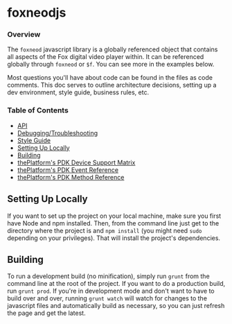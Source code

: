 # foxneodjs

### Overview
The `foxneod` javascript library is a globally referenced object that contains all aspects of the Fox digital video player within. It can be referenced globally through `foxneod` or `$f`. You can see more in the examples below.

Most questions you'll have about code can be found in the files as code comments. This doc serves to outline architecture decisions, setting up a dev environment, style guide, business rules, etc.

### Table of Contents

* [API](https://github.com/foxneod/foxneod.js/wiki/API)
* [Debugging/Troubleshooting](https://github.com/foxneod/foxneod.js/wiki/Debugging-Troubleshooting)
* [Style Guide](https://github.com/foxneod/foxneod.js/wiki/%22Style-Guide%22)
* [Setting Up Locally](#settinguplocally)
* [Building](#building)
* [thePlatform's PDK Device Support Matrix](http://gunslngr.com/QLpL)
* [thePlatform's PDK Event Reference](http://gunslngr.com/QKQ8)
* [thePlatform's PDK Method Reference](http://gunslngr.com/QZqZ)


## Setting Up Locally

If you want to set up the project on your local machine, make sure you first have Node and npm installed. Then, from the command line just get to the directory where the project is and `npm install` (you might need `sudo` depending on your privileges). That will install the project's dependencies.

## Building

To run a development build (no minification), simply run `grunt` from the command line at the root of the project. If you want to do a production build, run `grunt prod`. If you're in development mode and don't want to have to build over and over, running `grunt watch` will watch for changes to the javascript files and automatically build as necessary, so you can just refresh the page and get the latest.
